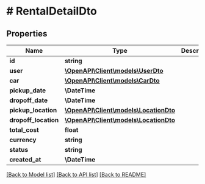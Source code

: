 # # RentalDetailDto

## Properties

Name | Type | Description | Notes
------------ | ------------- | ------------- | -------------
**id** | **string** |  |
**user** | [**\OpenAPI\Client\models\UserDto**](UserDto.md) |  |
**car** | [**\OpenAPI\Client\models\CarDto**](CarDto.md) |  |
**pickup_date** | **\DateTime** |  |
**dropoff_date** | **\DateTime** |  |
**pickup_location** | [**\OpenAPI\Client\models\LocationDto**](LocationDto.md) |  |
**dropoff_location** | [**\OpenAPI\Client\models\LocationDto**](LocationDto.md) |  |
**total_cost** | **float** |  |
**currency** | **string** |  |
**status** | **string** |  |
**created_at** | **\DateTime** |  |

[[Back to Model list]](../../README.md#models) [[Back to API list]](../../README.md#endpoints) [[Back to README]](../../README.md)

